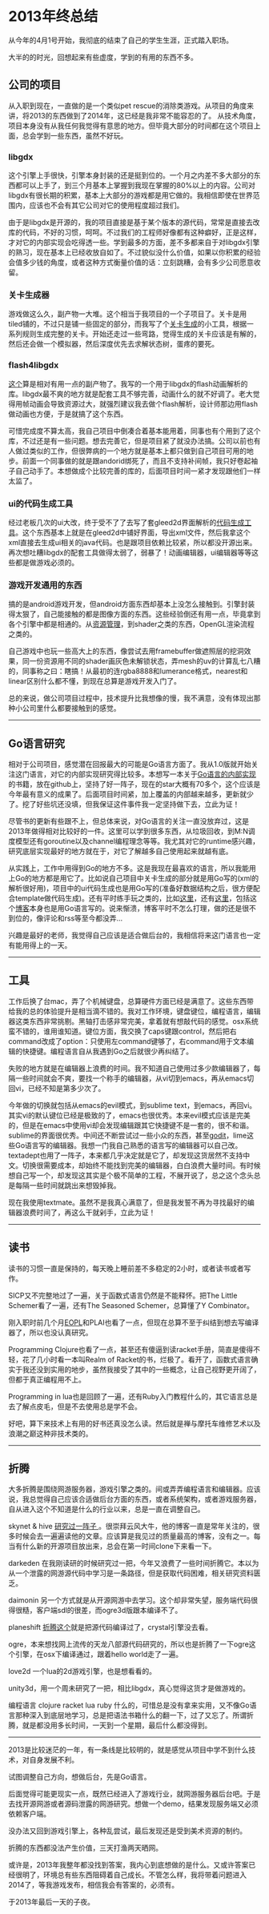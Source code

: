 # 2013年终总结

从今年的4月1号开始，我彻底的结束了自己的学生生涯，正式踏入职场。

大半的的时光，回想起来有些虚度，学到的有用的东西不多。

## 公司的项目

从入职到现在，一直做的是一个类似pet rescue的消除类游戏。从项目的角度来讲，将2013的东西做到了2014年，这已经是我非常不能容忍的了。 从技术角度，项目本身没有从我任何我觉得有意思的地方。但毕竟大部分的时间都在这个项目上面，总会学到一些东西，虽然不好玩。

### libgdx

这个引擎上手很快，引擎本身封装的还是挺到位的。一个月之内差不多大部分的东西都可以上手了，到三个月基本上掌握到我现在掌握的80%以上的内容。公司对libgdx有很长期的积累，基本上大部分的游戏都是用它做的。我相信即使在世界范围内，应该也不会有其它公司对它的使用程度超过我们。

由于是libgdx是开源的，我的项目直接是基于某个版本的源代码，常常是直接去改库的代码，不好的习惯，呵呵。不过我们的工程师好像都有这种癖好，正是这样，才对它的内部实现会吃得透一些。学到最多的方面，差不多都来自于对libgdx引擎的熟习，现在基本上已经收放自如了。不过貌似没什么价值，如果以你积累的经验会值多少钱的角度，或者这种方式衡量价值的话：立刻跳糟，会有多少公司愿意收留。

### 关卡生成器

游戏做这么久，副产物一大堆。这个相当于我项目的一个子项目了。关卡是用tiled铺的，不过只是铺一些固定的部分，而我写了个[关卡生成](http://zenlife.tk/petrescue.slide)的小工具，根据一系列规则生成完整的关卡。开始还走过一些弯路，觉得生成的关卡应该是有解的，然后还会做一个模拟器，然后深度优先去求解状态树，蛋疼的要死。

### flash4libgdx
[这个](http://github.com/tiancaiamao/flash4libgdx)算是相对有用一点的副产物了。我写的一个用于libgdx的flash动画解析的库。libgdx最不爽的地方就是配套工具不够完善，动画什么的就不好调了。老大觉得用帧动画会导致资源过大，就强烈建议我去做个flash解析，设计师那边用flash做动画也方便，于是就搞了这个东西。

可惜完成度不算太高，我自己项目中倒凑合着基本能用着，同事也有个用到了这个库，不过还是有一些问题。想去完善它，但是项目紧了就没办法搞。公司以前也有人做过类似的工作，但很弊病的一个地方就是基本上都只做到自己项目可用的地步。前面一个同事做的就是跟andorid绑死了，而且不支持补间帧，我只好卷起袖子自己动手了。本想做成个比较完善的库的，后面项目时间一紧才发现跟他们一样太监了。

### ui的代码生成工具

经过老板几次的ui大改，终于受不了了去写了套gleed2d界面解析的[代码生成工具](http://zenlife.tk/gleed2d-libgdx.md)。这个东西基本上就是在gleed2d中铺好界面，导出xml文件，然后我拿这个xml直接去生成ui相关的java代码。也是跟项目依赖比较紧，所以都没开源出来。再次想吐糟libgdx的配套工具做得太弱了，弱暴了！动画编辑器，ui编辑器等等这些都是做游戏必须的。

### 游戏开发通用的东西

搞的是android游戏开发，但android方面东西却基本上没怎么接触到。引擎封装得太狠了，自己能接触的都是图像方面的东西。这些经验倒还有用一点，毕竟拿到各个引擎中都是相通的。从[资源管理](http://zenlife.tk/android-resource-optimite.md)，到shader之类的东西，OpenGL渲染流程之类的。

自己游戏中也玩一些高大上的东西，像尝试去用framebuffer做遮照层的挖洞效果，同一份资源用不同的shader画灰色未解锁状态，弄mesh的uv的计算乱七八糟的，同事称之曰：瞎搞！从最初的连rgba8888和lumerance格式，nearest和linear区别什么都不懂，到现在总算是游戏开发入门了。

总的来说，做公司项目过程中，技术提升比我想像的慢，我不满意，没有体现出那种小公司里什么都要接触到的感觉。

----------

## Go语言研究

相对于公司项目，感觉潜在回报最大的可能是Go语言方面了。我从1.0版就开始关注这门语言，对它的内部实现研究得比较多。本想写一本关于[Go语言的内部实现](https://github.com/tiancaiamao/go-internals/blob/master/ebook/preface.md)的书籍，放在github上，坚持了好一阵子，现在的star大概有70多个，这个应该是今年最有意义的成果了。后面项目时间紧，加上覆盖的内部越来越多，更新就少了。挖了好些坑还没填，但我保证这件事件我一定坚持做下去，立此为证！

尽管书的更新有些跟不上，但总体来说，对Go语言的关注一直没放弃过，这是2013年做得相对比较好的一件。这里可以学到很多东西，从垃圾回收，到M:N调度模型还有goroutine以及channel编程理念等等。我尤其对它的runtime感兴趣，研究底层实现最好的地方就在于，对它了解越多自己使用起来就越有底。

从实践上，工作中用得到Go的地方不多。这是我现在最喜欢的语言，所以我能用上Go的地方都是用它了。比如说自己项目中关卡生成的部分就是用Go写的(xml的解析很好用)，项目中的ui代码生成也是用Go写的(准备好数据结构之后，很方便配合template做代码生成)。还有平时练手玩之类的，比如[这里](http://github.com/tiancaiamao/lockfreehash)，还有[这里](https://github.com/tiancaiamao/memory)，包括这个[博客](https://github.com/tiancaiamao/go.blog)本身也是用Go语言写的。说来惭溃，博客平时不怎么打理，做的还是很不到位的，像评论和rss等至今都没弄...

兴趣是最好的老师，我觉得自己应该是适合做后台的，我相信将来这门语言也一定有能用得上的一天。

----------

## 工具

工作后换了台mac，弄了个机械键盘，总算硬件方面已经是满意了。这些东西带给我的总的体验提升是相当滴不错的。我对工作环境，键盘键位，编程语言，编辑器这类东西非常挑剔。黑轴打击感非常完美，拿着就有想敲代码的感觉。osx系统蛮不错的，谁用谁知道。键位方面，我交换了caps键跟control，然后把右command改成了option：只使用左command键够了，右command用于文本编辑的快捷键。编程语言自从我遇到Go之后就很少再纠结了。

失败的地方就是在编辑器上浪费的时间。我不知道自己使用过多少款编辑器了，每隔一些时间就会不爽，要找一个称手的编辑器，从vi切到emacs，再从emacs切回vi，已经不知是第多少次了。

今年做的切换就包括从emacs的evil模式，到sublime text，到emacs，再回vi。其实vi的默认键位已经是极致的了，emacs也很优秀。本来evil模式应该是完美的，但是在emacs中使用vi却会发现编辑跟其它快捷键不是一套的，很不和谐。sublime的界面很优秀。中间还不断尝试过一些小众的东西，甚至[godit](http://zenlife.tk/mac%e7%9a%84terminal%e4%b8%8b%e6%8c%89%e9%94%aeKeyctrlslash%e6%97%a0%e6%95%88.md)，lime这些Go语言写的编辑器。我想一门我自己熟悉的语言写的编辑器可以自己改。textadept也用了一阵子，本来都几乎决定就是它了，却发现这货居然不支持中文。切换很需要成本，却始终不能找到完美的编辑器，白白浪费大量时间。有时候想自己写一个，却发现这其实是个极不简单的工程，不展开说了，总之这个念头总是每隔一些时间就跳出来想毁掉我。

现在我使用textmate。虽然不是我真心满意了，但是我发誓不再为寻找最好的编辑器浪费时间了，再这么干就剁手，立此为证！

------------

## 读书
读书的习惯一直是保持的，每天晚上睡前差不多稳定的2小时，或者读书或者写作。

SICP又不完整地过了一遍，关于函数式语言仍然是不能释怀。把The Little Schemer看了一遍，还有The Seasoned Schemer，总算懂了Y Combinator。

刚入职时前几个月[EOPL](http://zenlife.tk/reading-eopl.article)和PLAI也看了一点，但现在总算不至于纠结到想去写编译器了，所以也没认真研究。

Programming Clojure也看了一点，甚至还有傻逼到读racket手册，简直是傻得不轻，花了几小时看一本叫Realm of Racket的书，烂极了。看开了，函数式语言确实于我还没到实用的地步，虽然我接受了其中的一些概念，让自己视野更开阔了，但都于真正编程用不上。

Programming in lua也是回顾了一遍，还有Ruby入门教程什么的，其它语言总是去了解点皮毛，但是不去使用总是学不会。

好吧，算下来技术上有用的好书还真没怎么读。然后就是禅与摩托车维修艺术以及浪潮之巅这种非技术类的。

-----------

## 折腾

大多折腾是围绕网游服务器，游戏引擎之类的。间或弄弄编程语言和编辑器。应该说，我总觉得自己应该合适做后台方面的东西，或者系统架构，或者游戏服务器，自从进入这个不知道是什么的行业以来，总是一直在调整自己。

skynet & hive [研究过一阵子 ](http://zenlife.tk/hive-skynet-go.article)。很崇拜云风大牛，他的博客一直是常年关注的，很多时候会去一遍遍读他的文章。应该算是我见过的质量最高的博客，没有之一。每当有什么新的开源项目放出来，总会在第一时间clone下来看一下。

darkeden 在我刚读研的时候研究过一把，今年又浪费了一些时间折腾它。本以为从一个泄露的网游源代码中学习是一条路径，但是获取代码困难，相关研究资料匮乏。

daimonin 另一个方式就是从开源网游中去学习。这个却非常失望，服务端代码很得很糙，客户端sdl的很差，而ogre3d版跟本编译不了。

planeshift [折腾这个](http://zenlife.tk/compile-planeshift.md)就是把源代码编译过了，crystal引擎没去看。

ogre，本来想找网上流传的天龙八部源代码研究的，所以也是折腾了一下ogre这个引擎，在osx下编译通过，跟着hello world走了一遍。

love2d 一个lua的2d游戏引擎，也是想看看的。

unity3d，用一个周未研究了一把，相比libgdx，真心觉得这货才是做游戏的。

编程语言 clojure racket lua ruby 什么的，可惜总是没有拿来实用，又不像Go语言那种深入到底层地学习，总是把语法书箱什么的翻一下，过了又忘了。所谓折腾，就是都没用多长时间，一天到一个星期，最后什么都没得到。

--------------
2013是比较迷茫的一年，有一条线是比较明的，就是感觉从项目中学不到什么技术，对自身发展不利。

试图调整自己方向，想做后台，先是Go语言。

后面觉得可能更现实一点，既然已经进入了游戏行业，就网游服务器后台吧。于是去找开源网游或者源码泄露的网游研究。想做一个demo，结果发现服务端又必须依赖客户端。

没办法又回到游戏引擎上，各种乱尝试，最后发现还是受到美术资源的制约。

折腾的东西都没法产生价值，三天打渔两天晒网。

或许是，2013年我整年都没找到答案，我内心到底想做的是什么。又或许答案已经很明了，环境总有些东西阻碍着自己成长。不管怎么样，我将带着问题进入2014了，等我游戏发布，相信我会有答案的，必须有。


于2013年最后一天的子夜。

